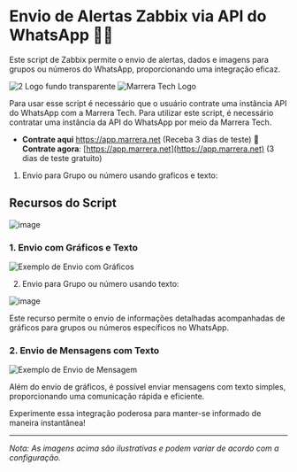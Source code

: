 # Envio de Alertas Zabbix via API do WhatsApp 📡📲

Este script de Zabbix permite o envio de alertas, dados e imagens para grupos ou números do WhatsApp, proporcionando uma integração eficaz.

![2 Logo fundo transparente](https://github.com/MarreraTech/Zabbix/assets/141791017/f79c274c-56ca-4d3b-aa1f-8ce416e21dae)
![Marrera Tech Logo](https://github.com/MarreraTech/Zabbix/assets/141791017/f79c274c-56ca-4d3b-aa1f-8ce416e21dae)

Para usar esse script é necessário que o usuário contrate uma instância API do WhatsApp com a Marrera Tech.
Para utilizar este script, é necessário contratar uma instância da API do WhatsApp por meio da Marrera Tech.

* **Contrate aqui** https://app.marrera.net (Receba 3 dias de teste)
🔗 **Contrate agora**: [https://app.marrera.net](https://app.marrera.net) (3 dias de teste gratuito)

1. Envio para Grupo ou número usando graficos e texto:
## Recursos do Script

![image](https://github.com/MarreraTech/Zabbix/assets/141791017/9d4ccb58-5989-40e7-8669-fdc6ae29b48a)
### 1. Envio com Gráficos e Texto

![Exemplo de Envio com Gráficos](https://github.com/MarreraTech/Zabbix/assets/141791017/9d4ccb58-5989-40e7-8669-fdc6ae29b48a)

2. Envio para Grupo ou número usando texto:

![image](https://github.com/MarreraTech/Zabbix/assets/141791017/8ef211e1-b058-4c6f-8d47-6334dc34239b)

Este recurso permite o envio de informações detalhadas acompanhadas de gráficos para grupos ou números específicos no WhatsApp.

### 2. Envio de Mensagens com Texto

![Exemplo de Envio de Mensagem](https://github.com/MarreraTech/Zabbix/assets/141791017/8ef211e1-b058-4c6f-8d47-6334dc34239b)

Além do envio de gráficos, é possível enviar mensagens com texto simples, proporcionando uma comunicação rápida e eficiente.

Experimente essa integração poderosa para manter-se informado de maneira instantânea!

---
*Nota: As imagens acima são ilustrativas e podem variar de acordo com a configuração.*

